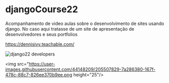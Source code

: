 # djangoCourse22

 Acompanhamento de video aulas sobre o desenvolvimento de sites usando django. No caso
 aqui tratasse de um site de apresentação de desenvolvedores e seus portfolios
 
 https://dennisivy.teachable.com/



![django22 developers](https://user-images.githubusercontent.com/44148209/205507829-7a286380-167f-478c-88c7-826ee370b9ee.png)


<img src="https://user-images.githubusercontent.com/44148209/205507829-7a286380-167f-478c-88c7-826ee370b9ee.png height="25"/>
